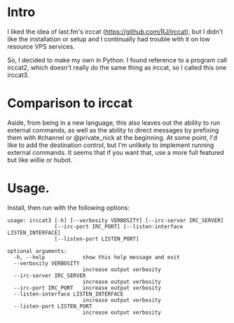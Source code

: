 # Intro

I liked the idea of last.fm's irccat (https://github.com/RJ/irccat), but
I didn't like the installation or setup and I continually had trouble with
it on low resource VPS services.

So, I decided to make my own in Python.  I found reference to a
program call irccat2, which doesn't really do the same thing as
irccat, so I called this one irccat3.

# Comparison to irccat

Aside, from being in a new language, this also leaves out the ability
to run external commands, as well as the ability to direct messages by
prefixing them with #channel or @private_nick at the beginning.  At
some point, I'd like to add the destination control, but I'm unlikely to
implement running external commands.  It seems that if you want that, use
a more full featured but like willie or hubot.

# Usage.

Install, then run with the following options:

```
usage: irccat3 [-h] [--verbosity VERBOSITY] [--irc-server IRC_SERVER]
               [--irc-port IRC_PORT] [--listen-interface LISTEN_INTERFACE]
               [--listen-port LISTEN_PORT]

optional arguments:
  -h, --help            show this help message and exit
  --verbosity VERBOSITY
                        increase output verbosity
  --irc-server IRC_SERVER
                        increase output verbosity
  --irc-port IRC_PORT   increase output verbosity
  --listen-interface LISTEN_INTERFACE
                        increase output verbosity
  --listen-port LISTEN_PORT
                        increase output verbosity
```